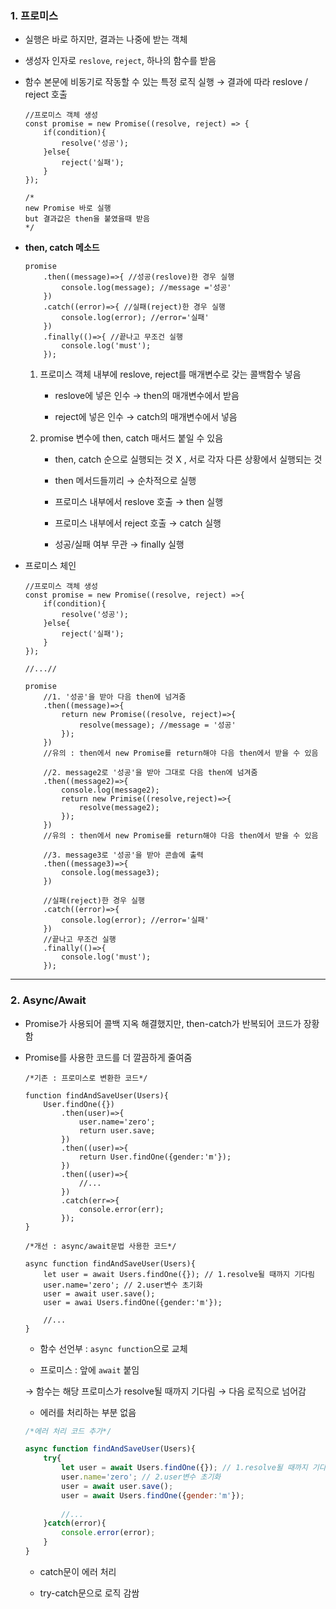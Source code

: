 ### 1. 프로미스

- 실행은 바로 하지만, 결과는 나중에 받는 객체
- 생성자 인자로 `reslove`, `reject`, 하나의 함수를 받음
- 함수 본문에 비동기로 작동할 수 있는 특정 로직 실행 → 결과에 따라 reslove / reject 호출
    
    ```tsx
    //프로미스 객체 생성
    const promise = new Promise((resolve, reject) => {
    	if(condition){
    		resolve('성공');
    	}else{
    		reject('실패');
    	}	
    });
    
    /*
    new Promise 바로 실행 
    but 결과값은 then을 붙였을때 받음
    */
    ```
    
- **then, catch 메소드**
    
    ```tsx
    promise
    	.then((message)=>{ //성공(reslove)한 경우 실행
    		console.log(message); //message ='성공'
    	})
    	.catch((error)=>{ //실패(reject)한 경우 실행
    		console.log(error); //error='실패'
    	})
    	.finally(()=>{ //끝나고 무조건 실행
    		console.log('must');
    	});
    ```
    
    1. 프로미스 객체 내부에 reslove, reject를 매개변수로 갖는 콜백함수 넣음
        
         - reslove에 넣은 인수 → then의 매개변수에서 받음
        
         - reject에 넣은 인수 → catch의 매개변수에서 넣음
        
    2. promise 변수에 then, catch 매서드 붙일 수 있음
        
         - then, catch 순으로 실행되는 것 X , 서로 각자 다른 상황에서 실행되는 것
        
         - then 메서드들끼리 → 순차적으로 실행 
        
         - 프로미스 내부에서 reslove 호출 → then 실행
        
         - 프로미스 내부에서 reject 호출 → catch 실행
        
         - 성공/실패 여부 무관 → finally 실행
        
- 프로미스 체인
    
    ```tsx
    //프로미스 객체 생성
    const promise = new Promise((resolve, reject) =>{
    	if(condition){
    		resolve('성공');
    	}else{
    		reject('실패');
    	}
    });
    
    //...//
    
    promise
    	//1. '성공'을 받아 다음 then에 넘겨줌
    	.then((message)=>{ 
    		return new Promise((resolve, reject)=>{
    			resolve(message); //message = '성공'
    		});
    	})
    	//유의 : then에서 new Promise를 return해야 다음 then에서 받을 수 있음
    
    	//2. message2로 '성공'을 받아 그대로 다음 then에 넘겨줌
    	.then((message2)=>{ 
    		console.log(message2);
    		return new Primise((resolve,reject)=>{
    			resolve(message2);
    		});
    	})
    	//유의 : then에서 new Promise를 return해야 다음 then에서 받을 수 있음
    
    	//3. message3로 '성공'을 받아 콘솔에 출력
    	.then((message3)=>{
    		console.log(message3);
    	})
    
    	//실패(reject)한 경우 실행
    	.catch((error)=>{
    		console.log(error); //error='실패'
    	})
    	//끝나고 무조건 실행
    	.finally(()=>{
    		console.log('must');
    	});
    ```
    

---

### 2. Async/Await
- Promise가 사용되어 콜백 지옥 해결했지만, then-catch가 반복되어 코드가 장황함
- Promise를 사용한 코드를 더 깔끔하게 줄여줌
    
    ```tsx
    /*기존 : 프로미스로 변환한 코드*/
    
    function findAndSaveUser(Users){
    	User.findOne({})
    		.then(user)=>{
    			user.name='zero';
    			return user.save;
    		})
    		.then((user)=>{
    			return User.findOne({gender:'m'});
    		})
    		.then((user)=>{
    			//...
    		})
    		.catch(err=>{
    			console.error(err);
    		});
    }
    
    /*개선 : async/await문법 사용한 코드*/
    
    async function findAndSaveUser(Users){
    	let user = await Users.findOne({}); // 1.resolve될 때까지 기다림
    	user.name='zero'; // 2.user변수 초기화
    	user = await user.save();
    	user = awai Users.findOne({gender:'m'});
    
    	//...
    }
    ```
    
    - 함수 선언부 : `async function`으로 교체
    
     - 프로미스 : 앞에 `await` 붙임
    
     → 함수는 해당 프로미스가 resolve될 때까지 기다림 → 다음 로직으로 넘어감
    
     - 에러를 처리하는 부분 없음 
    
    ```jsx
    /*에러 처리 코드 추가*/
    
    async function findAndSaveUser(Users){
    	try{	
    		let user = await Users.findOne({}); // 1.resolve될 때까지 기다림
    		user.name='zero'; // 2.user변수 초기화
    		user = await user.save();
    		user = await Users.findOne({gender:'m'});
    		
    		//...
    	}catch(error){
    		console.error(error);
    	}
    }
    ```
    
     - catch문이 에러 처리 
    
     - try-catch문으로 로직 감쌈
